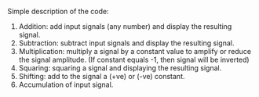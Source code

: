 Simple description of the code:

1) Addition: add input signals (any number) and display the resulting signal.
2) Subtraction: subtract input signals and display the resulting signal.
3) Multiplication: multiply a signal by a constant value to amplify or reduce the signal amplitude. (If constant equals -1, then signal will be inverted)
4) Squaring: squaring a signal and displaying the resulting signal.
5) Shifting: add to the signal a (+ve) or (-ve) constant.
6) Accumulation of input signal.
